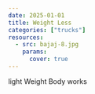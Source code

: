 ```yaml
---
date: 2025-01-01
title: Weight Less
categories: ["trucks"]
resources:
  - src: bajaj-8.jpg
    params:
      cover: true
---
```


light Weight Body works
